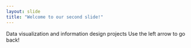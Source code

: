 ```yaml
---
layout: slide
title: "Welcome to our second slide!"
---
```

Data visualization and information design projects
Use the left arrow to go back!